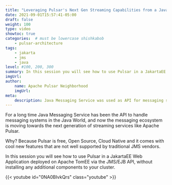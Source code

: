 ```yaml
---
title: "Leveraging Pulsar's Next Gen Streaming Capabilities from a JavaEE Application"
date: 2021-09-01T15:57:41-05:00
draft: false
weight: 100
type: video
showtoc: true
categories:  # must be lowercase shishkabob
    - pulsar-architecture
tags:
    - jakarta
    - jms
    - java
level: #100, 200, 300
summary: In this session you will see how to use Pulsar in a JakartaEE Web Application deployed on Apache TomEE via the JMS/EJB API, without installing any additional components to your cluster.
imgUrl:
author:
    name: Apache Pulsar Neighborhood
    imgUrl:
meta:
    description: Java Messaging Service was used as API for messaging systems. The messaging ecosystem is moving towards the next generation of streaming like Apache Pulsar.
---
```


For a long time Java Messaging Service has been the API to handle messaging systems in the Java World, and now the messaging ecosystem is moving towards the next generation of streaming services like Apache Pulsar.

Why? Because Pulsar is free, Open Source, Cloud Native and it comes with cool new features that are not well supported by traditional JMS vendors.

In this session you will see how to use Pulsar in a JakartaEE Web Application deployed on Apache TomEE via the JMS/EJB API, without installing any additional components to your cluster.

{{< youtube id="0NA0BIvkQrs" class="youtube" >}}
